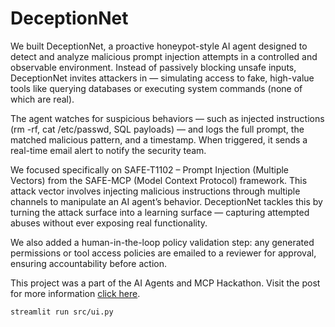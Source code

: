 # DeceptionNet

We built DeceptionNet, a proactive honeypot-style AI agent designed to detect and analyze malicious prompt injection attempts in a controlled and observable environment. Instead of passively blocking unsafe inputs, DeceptionNet invites attackers in — simulating access to fake, high-value tools like querying databases or executing system commands (none of which are real).

The agent watches for suspicious behaviors — such as injected instructions (rm -rf, cat /etc/passwd, SQL payloads) — and logs the full prompt, the matched malicious pattern, and a timestamp. When triggered, it sends a real-time email alert to notify the security team.

We focused specifically on SAFE-T1102 – Prompt Injection (Multiple Vectors) from the SAFE-MCP (Model Context Protocol) framework. This attack vector involves injecting malicious instructions through multiple channels to manipulate an AI agent’s behavior. DeceptionNet tackles this by turning the attack surface into a learning surface — capturing attempted abuses without ever exposing real functionality.

We also added a human-in-the-loop policy validation step: any generated permissions or tool access policies are emailed to a reviewer for approval, ensuring accountability before action.

This project was a part of the AI Agents and MCP Hackathon. Visit the post for more information [click here](https://www.linkedin.com/posts/the-ai-agents-community_%F0%9D%90%80%F0%9D%90%88-%F0%9D%90%80%F0%9D%90%A0%F0%9D%90%9E%F0%9D%90%A7%F0%9D%90%AD%F0%9D%90%AC-%F0%9D%90%9A%F0%9D%90%A7%F0%9D%90%9D-%F0%9D%90%8C%F0%9D%90%82%F0%9D%90%8F-%F0%9D%90%87%F0%9D%90%9A%F0%9D%90%9C%F0%9D%90%A4%F0%9D%90%9A%F0%9D%90%AD%F0%9D%90%A1%F0%9D%90%A8%F0%9D%90%A7-activity-7352885706819555328-siHn?utm_source=share&utm_medium=member_desktop&rcm=ACoAAC0juKYBLdqmKDNylCdDe80Qus9iAU7DIDw).

```
streamlit run src/ui.py
```